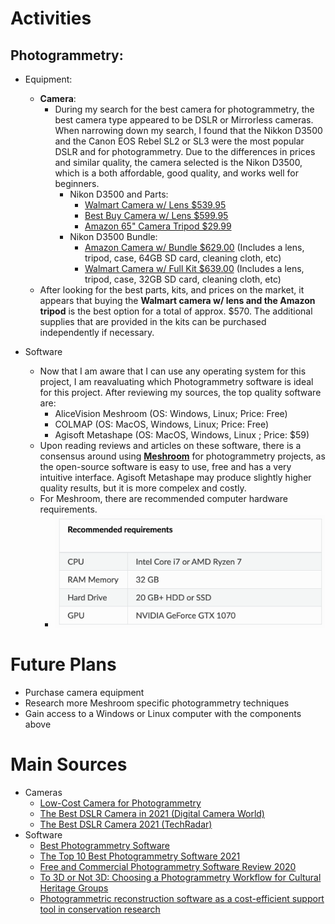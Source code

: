 # Activities

## Photogrammetry:

- Equipment:
  - **Camera**:
    - During my search for the best camera for photogrammetry, the best camera type appeared to be DSLR or Mirrorless cameras. When narrowing down my search, I found that the Nikkon D3500 and the Canon EOS Rebel SL2 or SL3 were the most popular DSLR and for photogrammetry. Due to the differences in prices and similar quality, the camera selected is the Nikon D3500, which is a both affordable, good quality, and works well for beginners.
      - Nikon D3500 and Parts:
         - [Walmart Camera w/ Lens $539.95](https://www.walmart.com/ip/Nikon-D3500-W-AF-P-DX-NIKKOR-18-55mm-f-3-5-5-6G-VR-Black/486922359)
        - [Best Buy Camera w/ Lens $599.95](https://www.bestbuy.com/site/nikon-d3500-dslr-video-camera-with-af-p-dx-nikkor-18-55mm-f-3-5-5-6g-vr-lens-black/6296213.p?skuId=6296213)
        - [Amazon 65" Camera Tripod $29.99](https://www.amazon.com/Compact-Weight-Travel-Portable-Aluminum/dp/B00L1V0HF0/ref=sr_1_6?dchild=1&keywords=Nikon+D3500&qid=1612550938&s=photo&sr=1-6)
      - Nikon D3500 Bundle:
        - [Amazon Camera w/ Bundle $629.00](https://www.amazon.com/Nikon-D3500-Camera-18-55mm-Kit/dp/B08L41WQCC/ref=sr_1_5?crid=3EKSZOD7ZOWMH&dchild=1&keywords=nikon+d3500&qid=1612551798&s=electronics&sprefix=nikon%2Celectronics%2C264&sr=1-5) (Includes a lens, tripod, case, 64GB SD card, cleaning cloth, etc)
        - [Walmart Camera w/ Full Kit $639.00](https://www.walmart.com/ip/Nikon-D3500-DSLR-Camera-with-18-55mm-VR-Lens-32GB-Card-Tripod-Case-and-More-18pc-Bundle/168666425?wmlspartner=wlpa&selectedSellerId=5323) (Includes a lens, tripod, case, 32GB SD card, cleaning cloth, etc) 
   - After looking for the best parts, kits, and prices on the market, it appears that buying the **Walmart camera w/ lens and the Amazon tripod** is the best option for a total of approx. $570. The additional supplies that are provided in the kits can be purchased independently if necessary.
      
    
- Software
  - Now that I am aware that I can use any operating system for this project, I am reavaluating which Photogrammetry software is ideal for this project. After reviewing my sources, the top quality software are:
    - AliceVision Meshroom (OS: Windows, Linux; Price: Free)
    - COLMAP (OS: MacOS, Windows, Linux; Price: Free)
    - Agisoft Metashape (OS: MacOS, Windows, Linux ; Price: $59)
  - Upon reading reviews and articles on these software, there is a consensus around using **[Meshroom](https://alicevision.org/#meshroom)** for photogrammetry projects, as the open-source software is easy to use, free and has a very intuitive interface. Agisoft Metashape may produce slightly higher quality results, but it is more compelex and costly.
  - For Meshroom, there are recommended computer hardware requirements.
    - ![Recommended Requirements!](computerspecs.png)

# Future Plans

- Purchase camera equipment
- Research more Meshroom specific photogrammetry techniques
- Gain access to a Windows or Linux computer with the components above


# Main Sources

- Cameras
  - [Low-Cost Camera for Photogrammetry](https://www.photomodeler.com/low-cost-cameras-for-photogrammetry/)
  - [The Best DSLR Camera in 2021 (Digital Camera World)](https://www.digitalcameraworld.com/buying-guides/best-dslr-camera)
  - [The Best DSLR Camera 2021 (TechRadar)](https://www.techradar.com/news/best-dslr)
- Software
  - [Best Photogrammetry Software](https://all3dp.com/1/best-photogrammetry-software/)
  - [The Top 10 Best Photogrammetry Software 2021](https://3dsourced.com/3d-software/best-photogrammetry-software/)
  - [Free and Commercial Photogrammetry Software Review 2020](https://peterfalkingham.com/2020/07/10/free-and-commercial-photogrammetry-software-review-2020/)
  - [To 3D or Not 3D: Choosing a Photogrammetry Workflow for Cultural Heritage Groups](https://core.ac.uk/download/pdf/220107531.pdf)
  - [Photogrammetric reconstruction software as a cost-efficient support tool in conservation research](/Spring2021-Reports/2021-02-09/Photogrammetric_research.pdf)
